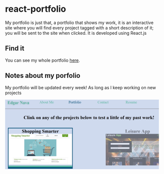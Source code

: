 # react-portfolio

My portfolio is just that, a portfolio that shows my work, it is an interactive site where you will find every project tagged with a short description of it; you will be sent to the site when clicked. It is developed using React.js 
## Find it

You can see my whole portfolio [here](https://esgarsad.github.io/portfolio/).

## Notes about my porfolio

 My portfolio will be updated every week! As long as I keep working on new projects



![portfolio](https://github.com/esgarsad/portfolio/blob/main/src/assets/images/portfolio.jpg)
